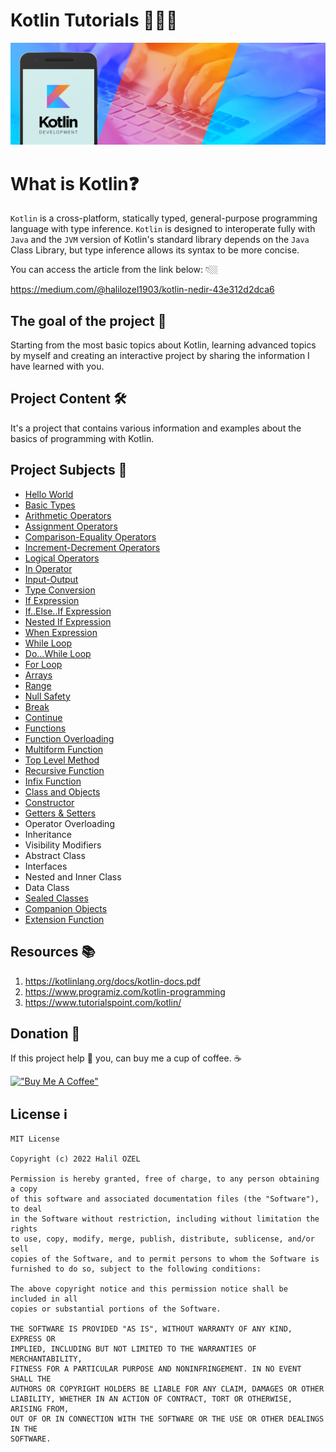 # Kotlin Tutorials 👨🏻‍💻

![Screenshot](kotlin.jpeg)

# What is Kotlin❓

`Kotlin` is a cross-platform, statically typed, general-purpose programming language with type inference. `Kotlin` is designed to interoperate fully with `Java` and the `JVM` version of Kotlin's standard library depends on the `Java` Class Library, but type inference allows its syntax to be more concise.

You can access the article from the link below: 👇🏼

https://medium.com/@halilozel1903/kotlin-nedir-43e312d2dca6

## The goal of the project 🎯

Starting from the most basic topics about Kotlin, learning advanced topics by myself and creating an interactive project by sharing the information I have learned with you.

## Project Content 🛠
It's a project that contains various information and examples about the basics of programming with Kotlin.

## Project Subjects 🔖
- [Hello World](https://github.com/halilozel1903/KotlinTutorials/blob/master/src/main/kotlin/HelloWorld.kt)
- [Basic Types](https://github.com/halilozel1903/KotlinTutorials/blob/master/src/main/kotlin/BasicTypes.kt)
- [Arithmetic Operators](https://github.com/halilozel1903/KotlinTutorials/blob/master/src/main/kotlin/ArithmeticOperators.kt)
- [Assignment Operators](https://github.com/halilozel1903/KotlinTutorials/blob/master/src/main/kotlin/AssignmentOperators.kt)
- [Comparison-Equality Operators](https://github.com/halilozel1903/KotlinTutorials/blob/master/src/main/kotlin/Comparison-EqualityOperators.kt)
- [Increment-Decrement Operators](https://github.com/halilozel1903/KotlinTutorials/blob/master/src/main/kotlin/Increment-DecrementOperators.kt)
- [Logical Operators](https://github.com/halilozel1903/KotlinTutorials/blob/master/src/main/kotlin/LogicalOperators.kt)
- [In Operator](https://github.com/halilozel1903/KotlinTutorials/blob/master/src/main/kotlin/inOperator.kt)
- [Input-Output](https://github.com/halilozel1903/KotlinTutorials/blob/master/src/main/kotlin/Input-Output.kt)
- [Type Conversion](https://github.com/halilozel1903/KotlinTutorials/blob/master/src/main/kotlin/TypeConversion.kt)
- [If Expression](https://github.com/halilozel1903/KotlinTutorials/blob/master/src/main/kotlin/ifExpression.kt)
- [If..Else..If Expression](https://github.com/halilozel1903/KotlinTutorials/blob/master/src/main/kotlin/if..else..ifExpression.kt)
- [Nested If Expression](https://github.com/halilozel1903/KotlinTutorials/blob/master/src/main/kotlin/NestedifExpression.kt)
- [When Expression](https://github.com/halilozel1903/KotlinTutorials/blob/master/src/main/kotlin/When.kt)
- [While Loop](https://github.com/halilozel1903/KotlinTutorials/blob/master/src/main/kotlin/WhileLoop.kt)
- [Do...While Loop](https://github.com/halilozel1903/KotlinTutorials/blob/master/src/main/kotlin/do...whileLoop.kt)
- [For Loop](https://github.com/halilozel1903/KotlinTutorials/blob/master/src/main/kotlin/ForLoop.kt)
- [Arrays](https://github.com/halilozel1903/KotlinTutorials/blob/master/src/main/kotlin/Arrays.kt)
- [Range](https://github.com/halilozel1903/KotlinTutorials/blob/master/src/main/kotlin/Range.kt)
- [Null Safety](https://github.com/halilozel1903/KotlinTutorials/blob/master/src/main/kotlin/NullSafety.kt)
- [Break](https://github.com/halilozel1903/KotlinTutorials/blob/master/src/main/kotlin/Break.kt)
- [Continue](https://github.com/halilozel1903/KotlinTutorials/blob/master/src/main/kotlin/Continue.kt)
- [Functions](https://github.com/halilozel1903/KotlinTutorials/blob/master/src/main/kotlin/Functions.kt)
- [Function Overloading](https://github.com/halilozel1903/KotlinTutorials/blob/master/src/main/kotlin/MethodOverloading.kt)
- [Multiform Function](https://github.com/halilozel1903/KotlinTutorials/blob/master/src/main/kotlin/MultiformFunction.kt)
- [Top Level Method](https://github.com/halilozel1903/KotlinTutorials/blob/master/src/main/kotlin/TopLevelMethod.kt)
- [Recursive Function](https://github.com/halilozel1903/KotlinTutorials/blob/master/src/main/kotlin/RecursiveFunction.kt)
- [Infix Function](https://github.com/halilozel1903/KotlinTutorials/blob/master/src/main/kotlin/InfixFunction.kt)
- [Class and Objects](https://github.com/halilozel1903/KotlinTutorials/blob/master/src/main/kotlin/Class-Objects.kt)
- [Constructor](https://github.com/halilozel1903/KotlinTutorials/blob/master/src/main/kotlin/Constructor.kt)
- [Getters & Setters](https://github.com/halilozel1903/KotlinTutorials/blob/master/src/main/kotlin/Getters-Setters.kt)
- Operator Overloading
- Inheritance
- Visibility Modifiers
- Abstract Class
- Interfaces
- Nested and Inner Class
- Data Class
- [Sealed Classes](https://github.com/halilozel1903/KotlinTutorials/blob/master/src/main/kotlin/SealedClass.kt)
- [Companion Objects](https://github.com/halilozel1903/KotlinTutorials/blob/master/src/main/kotlin/CompanionObject.kt)
- [Extension Function](https://github.com/halilozel1903/KotlinTutorials/blob/master/src/main/kotlin/ExtensionFunction.kt)


## Resources  📚

1. https://kotlinlang.org/docs/kotlin-docs.pdf
2. https://www.programiz.com/kotlin-programming
3. https://www.tutorialspoint.com/kotlin/

## Donation 💸

If this project help 💁 you, can buy me a cup of coffee. ☕

[!["Buy Me A Coffee"](https://www.buymeacoffee.com/assets/img/custom_images/orange_img.png)](https://www.buymeacoffee.com/halilozel1903)


## License  ℹ️
```
MIT License

Copyright (c) 2022 Halil OZEL

Permission is hereby granted, free of charge, to any person obtaining a copy
of this software and associated documentation files (the "Software"), to deal
in the Software without restriction, including without limitation the rights
to use, copy, modify, merge, publish, distribute, sublicense, and/or sell
copies of the Software, and to permit persons to whom the Software is
furnished to do so, subject to the following conditions:

The above copyright notice and this permission notice shall be included in all
copies or substantial portions of the Software.

THE SOFTWARE IS PROVIDED "AS IS", WITHOUT WARRANTY OF ANY KIND, EXPRESS OR
IMPLIED, INCLUDING BUT NOT LIMITED TO THE WARRANTIES OF MERCHANTABILITY,
FITNESS FOR A PARTICULAR PURPOSE AND NONINFRINGEMENT. IN NO EVENT SHALL THE
AUTHORS OR COPYRIGHT HOLDERS BE LIABLE FOR ANY CLAIM, DAMAGES OR OTHER
LIABILITY, WHETHER IN AN ACTION OF CONTRACT, TORT OR OTHERWISE, ARISING FROM,
OUT OF OR IN CONNECTION WITH THE SOFTWARE OR THE USE OR OTHER DEALINGS IN THE
SOFTWARE.
```



